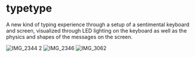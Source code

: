 # typetype

A new kind of typing experience through a setup of a sentimental keyboard and screen, visualized through LED lighting on the keyboard as well as the physics and shapes of the messages on the screen.

![IMG_2344 2](https://user-images.githubusercontent.com/114042448/226518054-ff699e60-18f5-4eca-92e9-7b45f771bead.JPG)
![IMG_2346](https://user-images.githubusercontent.com/114042448/226518059-d685c288-a00d-4f68-b18f-5905bce9a27a.PNG)
![IMG_3062](https://user-images.githubusercontent.com/114042448/226518186-7b03e459-098f-43d9-82b1-67de965cbde0.PNG)
